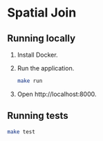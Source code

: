 # Spatial Join

## Running locally

1. Install Docker.
1. Run the application.

    ```sh
    make run
    ```

1. Open http://localhost:8000.

## Running tests

```sh
make test
```
